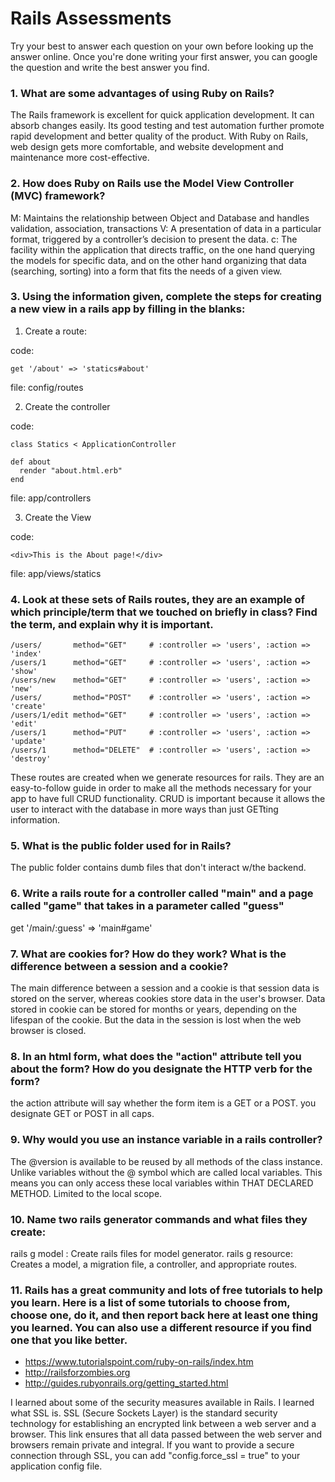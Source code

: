 # Rails Assessments

Try your best to answer each question on your own before looking up the answer online. Once you're done writing your first answer, you can google the question and write the best answer you find.

### 1. What are some advantages of using Ruby on Rails?

The Rails framework is excellent for quick application development. It can absorb changes easily. Its good testing and test automation further promote rapid development and better quality of the product. With Ruby on Rails, web design gets more comfortable, and website development and maintenance more cost-effective.

### 2. How does Ruby on Rails use the Model View Controller (MVC) framework?

M: Maintains the relationship between Object and Database and handles validation, association, transactions
V: A presentation of data in a particular format, triggered by a controller’s decision to present the data.
c: The facility within the application that directs traffic, on the one hand querying the models for specific data, and on the other hand organizing that data (searching, sorting) into a form that fits the needs of a given view.

### 3. Using the information given, complete the steps for creating a new view in a rails app by filling in the blanks:

  1. Create a route: 
  
  code: 
  ```
  get '/about' => 'statics#about' 
  ```
  file: config/routes
  
  2. Create the controller
  
  code: 
  ```
  class Statics < ApplicationController
  
  def about 
    render "about.html.erb"
  end
  ```
  
  file: app/controllers
  
  3. Create the View
  
  code: 
  
  ```
  <div>This is the About page!</div>
  ```
  
  file: app/views/statics
  
  
### 4. Look at these sets of Rails routes, they are an example of which principle/term that we touched on briefly in class? Find the term, and explain why it is important.

```
/users/       method="GET"     # :controller => 'users', :action => 'index'
/users/1      method="GET"     # :controller => 'users', :action => 'show'
/users/new    method="GET"     # :controller => 'users', :action => 'new'
/users/       method="POST"    # :controller => 'users', :action => 'create'
/users/1/edit method="GET"     # :controller => 'users', :action => 'edit'
/users/1      method="PUT"     # :controller => 'users', :action => 'update'
/users/1      method="DELETE"  # :controller => 'users', :action => 'destroy'
```
These routes are created when we generate resources for rails. They are an easy-to-follow guide in order to make all the methods necessary for your app to have full CRUD functionality. CRUD is important because it allows the user to interact with the database in more ways than just GETting information.

### 5. What is the public folder used for in Rails?

The public folder contains dumb files that don't interact w/the backend.

### 6. Write a rails route for a controller called "main" and a page called "game" that takes in a parameter called "guess"

get '/main/:guess' => 'main#game'

### 7. What are cookies for? How do they work? What is the difference between a session and a cookie?

The main difference between a session and a cookie is that session data is stored on the server, whereas cookies store data in the user's browser. Data stored in cookie can be stored for months or years, depending on the lifespan of the cookie. But the data in the session is lost when the web browser is closed.

### 8. In an html form, what does the "action" attribute tell you about the form?  How do you designate the HTTP verb for the form?

the action attribute will say whether the form item is a GET or a POST. you designate GET or POST in all caps.

### 9. Why would you use an instance variable in a rails controller?

The @version is available to be reused by all methods of the class instance. Unlike variables without the @ symbol which are called local variables. This means you can only access these local variables within THAT DECLARED METHOD. Limited to the local scope.

### 10. Name two rails generator commands and what files they create:

rails g model : Create rails files for model generator.
rails g resource: Creates a model, a migration file, a controller, and appropriate routes.

### 11. Rails has a great community and lots of free tutorials to help you learn. Here is a list of some tutorials to choose from, choose one, do it, and then report back here at least one thing you learned. You can also use a different resource if you find one that you like better. 

- https://www.tutorialspoint.com/ruby-on-rails/index.htm
- http://railsforzombies.org
- http://guides.rubyonrails.org/getting_started.html

I learned about some of the security measures available in Rails. I learned what SSL is. SSL (Secure Sockets Layer) is the standard security technology for establishing an encrypted link between a web server and a browser. This link ensures that all data passed between the web server and browsers remain private and integral. 
If you want to provide a secure connection through SSL, you can add "config.force_ssl = true" to your application config file.